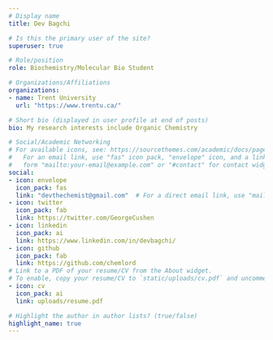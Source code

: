 ```yaml
---
# Display name
title: Dev Bagchi

# Is this the primary user of the site?
superuser: true

# Role/position
role: Biochemistry/Molecular Bio Student

# Organizations/Affiliations
organizations:
- name: Trent University
  url: "https://www.trentu.ca/"

# Short bio (displayed in user profile at end of posts)
bio: My research interests include Organic Chemistry

# Social/Academic Networking
# For available icons, see: https://sourcethemes.com/academic/docs/page-builder/#icons
#   For an email link, use "fas" icon pack, "envelope" icon, and a link in the
#   form "mailto:your-email@example.com" or "#contact" for contact widget.
social:
- icon: envelope
  icon_pack: fas
  link: "devthechemist@gmail.com"  # For a direct email link, use "mailto:test@example.org".
- icon: twitter
  icon_pack: fab
  link: https://twitter.com/GeorgeCushen
- icon: linkedin
  icon_pack: ai
  link: https://www.linkedin.com/in/devbagchi/
- icon: github
  icon_pack: fab
  link: https://github.com/chemlord
# Link to a PDF of your resume/CV from the About widget.
# To enable, copy your resume/CV to `static/uploads/cv.pdf` and uncomment the lines below.
- icon: cv
  icon_pack: ai
  link: uploads/resume.pdf

# Highlight the author in author lists? (true/false)
highlight_name: true
---
```

